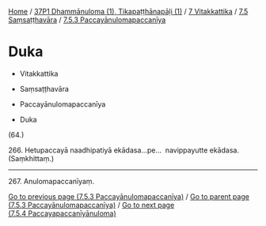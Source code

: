 
[Home](/) / [37P1 Dhammānuloma (1), Tikapaṭṭhānapāḷi (1)](../../...md) / [7 Vitakkattika](../...md) / [7.5 Saṃsaṭṭhavāra](...md) / [7.5.3 Paccayānulomapaccanīya](../37P1/7/7.5/7.5.3.md)

# Duka

* Vitakkattika

* Saṃsaṭṭhavāra

* Paccayānulomapaccanīya

* Duka

(64.)

266\. Hetupaccayā naadhipatiyā ekādasa…pe…  navippayutte ekādasa. (Saṃkhittaṃ.)

---

267\. Anulomapaccanīyaṃ.



[Go to previous page (7.5.3 Paccayānulomapaccanīya)](../37P1/7/7.5/7.5.3.md) / [Go to parent page (7.5.3 Paccayānulomapaccanīya)](../37P1/7/7.5/7.5.3.md) / [Go to next page (7.5.4 Paccayapaccanīyānuloma)](../7.5.4.md)


